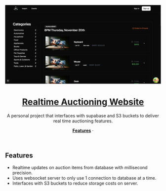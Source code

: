 <a href="">
  <img alt="Auction Website" src="/public/demo.png">
  <h1 align="center">Realtime Auctioning Website</h1>
</a>

<p align="center">
  A personal project that interfaces with supabase and S3 buckets to deliver real time auctioning features.
</p>

<p align="center">
  <a href="#features"><strong>Features</strong></a> ·
</p>
<br/>

## Features

- Realtime updates on auction items from database with millisecond precision.
- Uses websocket server to only use 1 connection to database at a time.
- Interfaces with S3 buckets to reduce storage costs on server.